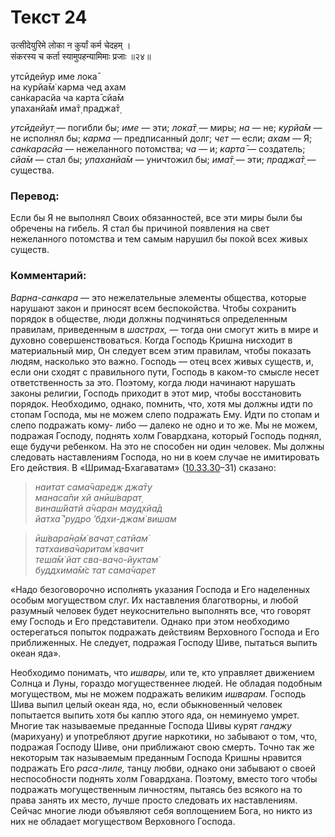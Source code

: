 # Текст 24

उत्सीदेयुरिमे लोका न कुर्यां कर्म चेदहम् ।  
संकरस्य च कर्ता स्यामुपहन्यामिमाः प्रजाः ॥२४॥

утсӣдейур име лока̄  
на курйа̄м̇ карма чед ахам  
сан̇карасйа ча карта̄ сйа̄м  
упаханйа̄м има̄т̣ праджа̄т̣

_утсӣдейут̣_ — погибли бы; _име_ — эти; _лока̄т̣_ — миры; _на_ — не; _курйа̄м_ — не исполнял бы; _карма_ — предписанный долг; _чет_ — если; _ахам_ — Я; _сан̇карасйа_ — нежеланного потомства; _ча_ — и; _карта̄_ — создатель; _сйа̄м_ — стал бы; _упаханйа̄м_ — уничтожил бы; _има̄т̣_ — эти; _праджа̄т̣_ — существа.

### Перевод:

Если бы Я не выполнял Своих обязанностей, все эти миры были бы обречены на гибель. Я стал бы причиной появления на свет нежеланного потомства и тем самым нарушил бы покой всех живых существ.

### Комментарий:

_Варна-санкара_ — это нежелательные элементы общества, которые нарушают закон и приносят всем беспокойства. Чтобы сохранить порядок в обществе, люди должны подчиняться определенным правилам, приведенным в _шастрах,_ — тогда они смогут жить в мире и духовно совершенствоваться. Когда Господь Кришна нисходит в материальный мир, Он следует всем этим правилам, чтобы показать людям, насколько это важно. Господь — отец всех живых существ, и, если они сходят с правильного пути, Господь в каком-то смысле несет ответственность за это. Поэтому, когда люди начинают нарушать законы религии, Господь приходит в этот мир, чтобы восстановить порядок. Необходимо, однако, помнить, что, хотя мы должны идти по стопам Господа, мы не можем слепо подражать Ему. Идти по стопам и слепо подражать кому- либо — далеко не одно и то же. Мы не можем, подражая Господу, поднять холм Говардхана, который Господь поднял, еще будучи ребенком. На это не способен ни один человек. Мы должны следовать наставлениям Господа, но ни в коем случае не имитировать Его действия. В «Шримад-Бхагаватам» ([10.33.30](#)–31) сказано:

> _наитат сама̄чаредж джа̄ту  
> манаса̄пи хй анӣш́варат̣  
> винаш́йатй а̄чаран мауд̣хйа̄д  
> йатха̄ ’рудро ’бдхи-джам̇ вишам_

> _ӣш́вара̄н̣а̄м̇ вачат̣ сатйам̇  
> татхаива̄чаритам̇ квачит  
> теша̄м̇ йат сва-вачо-йуктам̇  
> буддхима̄м̇с тат сама̄чарет_

«Надо безоговорочно исполнять указания Господа и Его наделенных особым могуществом слуг. Их наставления благотворны, и любой разумный человек будет неукоснительно выполнять все, что говорят ему Господь и Его представители. Однако при этом необходимо остерегаться попыток подражать действиям Верховного Господа и Его приближенных. Не следует, подражая Господу Шиве, пытаться выпить океан яда».

Необходимо понимать, что _ишвары,_ или те, кто управляет движением Солнца и Луны, гораздо могущественнее людей. Не обладая подобным могуществом, мы не можем подражать великим _ишварам._ Господь Шива выпил целый океан яда, но, если обыкновенный человек попытается выпить хотя бы каплю этого яда, он неминуемо умрет. Многие так называемые преданные Господа Шивы курят _ганджу_ (марихуану) и употребляют другие наркотики, но забывают о том, что, подражая Господу Шиве, они приближают свою смерть. Точно так же некоторым так называемым преданным Господа Кришны нравится подражать Его _раса-лиле,_ танцу любви, однако они забывают о своей неспособности поднять холм Говардхана. Поэтому, вместо того чтобы подражать могущественным личностям, пытаясь без всякого на то права занять их место, лучше просто следовать их наставлениям. Сейчас многие люди объявляют себя воплощением Бога, но никто из них не обладает могуществом Верховного Господа.